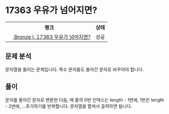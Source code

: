 # 17363 우유가 넘어지면?



<table>
  <tr>
    <th>랭크</th>
    <th>상태</th>
  </tr>
  <tr>
    <td>
      <a href="http://noj.am/17363">
        <img src="https://static.solved.ac/tier_small/5.svg" height="16px"/>
        Bronze I, 17363 우유가 넘어지면?
      </a>
    </td>
    <td>
      성공
    </td>
  </tr>
</table>



## 문제 분석

문자열을 돌리는 문제입니다.
특수 문자들도 돌아간 문자로 바꾸어야 합니다.

## 풀이

문자를 돌아간 문자로 변환한 다음,
매 줄의 0번 인덱스는 length - 1번에, 1번은 length - 2번에, ...추가하기를 반복합니다.
문자열을 합쳐서 출력하면 됩니다.
